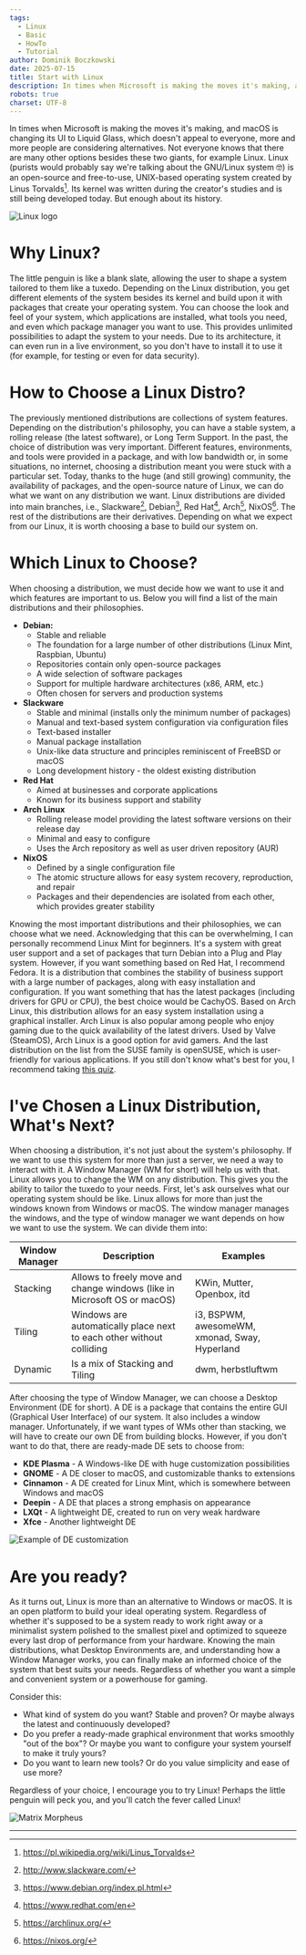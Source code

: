 ```yaml
---
tags:
  - Linux
  - Basic
  - HowTo
  - Tutorial
author: Dominik Boczkowski
date: 2025-07-15
title: Start with Linux
description: In times when Microsoft is making the moves it's making, and macOS is changing its UI to Liquid Glass, which doesn't appeal to everyone, more and more people are considering alternatives.
robots: true
charset: UTF-8
---
```

In times when Microsoft is making the moves it's making, and macOS is changing its UI to Liquid Glass, which doesn't appeal to everyone, more and more people are considering alternatives. Not everyone knows that there are many other options besides these two giants, for example Linux. Linux (purists would probably say we're talking about the GNU/Linux system 🤓) is an open-source and free-to-use, UNIX-based operating system created by Linus Torvalds[^1]. Its kernel was written during the creator's studies and is still being developed today. But enough about its history.

![Linux logo](https://upload.wikimedia.org/wikipedia/commons/a/ab/Linux_Logo_in_Linux_Libertine_Font.svg)

# Why Linux?

The little penguin is like a blank slate, allowing the user to shape a system tailored to them like a tuxedo. Depending on the Linux distribution, you get different elements of the system besides its kernel and build upon it with packages that create your operating system. You can choose the look and feel of your system, which applications are installed, what tools you need, and even which package manager you want to use. This provides unlimited possibilities to adapt the system to your needs. Due to its architecture, it can even run in a live environment, so you don't have to install it to use it (for example, for testing or even for data security).

# How to Choose a Linux Distro?

The previously mentioned distributions are collections of system features. Depending on the distribution's philosophy, you can have a stable system, a rolling release (the latest software), or Long Term Support. In the past, the choice of distribution was very important. Different features, environments, and tools were provided in a package, and with low bandwidth or, in some situations, no internet, choosing a distribution meant you were stuck with a particular set. Today, thanks to the huge (and still growing) community, the availability of packages, and the open-source nature of Linux, we can do what we want on any distribution we want. Linux distributions are divided into main branches, i.e., Slackware[^2], Debian[^3], Red Hat[^4], Arch[^5], NixOS[^6]. The rest of the distributions are their derivatives. Depending on what we expect from our Linux, it is worth choosing a base to build our system on.

# Which Linux to Choose?

When choosing a distribution, we must decide how we want to use it and which features are important to us. Below you will find a list of the main distributions and their philosophies.

- **Debian:**
    - Stable and reliable
    - The foundation for a large number of other distributions (Linux Mint, Raspbian, Ubuntu)
    - Repositories contain only open-source packages
    - A wide selection of software packages
    - Support for multiple hardware architectures (x86, ARM, etc.)
    - Often chosen for servers and production systems
- **Slackware**
    - Stable and minimal (installs only the minimum number of packages)
    - Manual and text-based system configuration via configuration files
    - Text-based installer
    - Manual package installation
    - Unix-like data structure and principles reminiscent of FreeBSD or macOS
    - Long development history - the oldest existing distribution
- **Red Hat**
    - Aimed at businesses and corporate applications
    - Known for its business support and stability
- **Arch Linux**
    - Rolling release model providing the latest software versions on their release day
    - Minimal and easy to configure
    - Uses the Arch repository as well as user driven repository (AUR)
- **NixOS**
    - Defined by a single configuration file
    - The atomic structure allows for easy system recovery, reproduction, and repair
    - Packages and their dependencies are isolated from each other, which provides greater stability

Knowing the most important distributions and their philosophies, we can choose what we need. Acknowledging that this can be overwhelming, I can personally recommend Linux Mint for beginners. It's a system with great user support and a set of packages that turn Debian into a Plug and Play system. However, if you want something based on Red Hat, I recommend Fedora. It is a distribution that combines the stability of business support with a large number of packages, along with easy installation and configuration. If you want something that has the latest packages (including drivers for GPU or CPU), the best choice would be CachyOS. Based on Arch Linux, this distribution allows for an easy system installation using a graphical installer. Arch Linux is also popular among people who enjoy gaming due to the quick availability of the latest drivers. Used by Valve (SteamOS), Arch Linux is a good option for avid gamers. And the last distribution on the list from the SUSE family is openSUSE, which is user-friendly for various applications. If you still don't know what's best for you, I recommend taking [this quiz](https://distrochooser.de).

# I've Chosen a Linux Distribution, What's Next?

When choosing a distribution, it's not just about the system's philosophy. If we want to use this system for more than just a server, we need a way to interact with it. A Window Manager (WM for short) will help us with that. Linux allows you to change the WM on any distribution. This gives you the ability to tailor the tuxedo to your needs. First, let's ask ourselves what our operating system should be like. Linux allows for more than just the windows known from Windows or macOS. The window manager manages the windows, and the type of window manager we want depends on how we want to use the system. We can divide them into:

| Window Manager | Description                                                              | Examples                                      |
| -------------- | ------------------------------------------------------------------------ | --------------------------------------------- |
| Stacking       | Allows to freely move and change windows (like in Microsoft OS or macOS) | KWin, Mutter, Openbox, itd                    |
| Tiling         | Windows are automatically place next to each other without colliding     | i3, BSPWM, awesomeWM, xmonad, Sway, Hyperland |
| Dynamic        | Is a mix of Stacking and Tiling                                          | dwm, herbstluftwm                             |


After choosing the type of Window Manager, we can choose a Desktop Environment (DE for short). A DE is a package that contains the entire GUI (Graphical User Interface) of our system. It also includes a window manager. Unfortunately, if we want types of WMs other than stacking, we will have to create our own DE from building blocks. However, if you don't want to do that, there are ready-made DE sets to choose from:

- **KDE Plasma** - A Windows-like DE with huge customization possibilities
- **GNOME** - A DE closer to macOS, and customizable thanks to extensions
- **Cinnamon** - A DE created for Linux Mint, which is somewhere between Windows and macOS
- **Deepin** - A DE that places a strong emphasis on appearance
- **LXQt** - A lightweight DE, created to run on very weak hardware
- **Xfce** - Another lightweight DE

![Example of DE customization](https://i.redd.it/c0ilzexndo881.png)

# Are you ready?

As it turns out, Linux is more than an alternative to Windows or macOS. It is an open platform to build your ideal operating system. Regardless of whether it's supposed to be a system ready to work right away or a minimalist system polished to the smallest pixel and optimized to squeeze every last drop of performance from your hardware. Knowing the main distributions, what Desktop Environments are, and understanding how a Window Manager works, you can finally make an informed choice of the system that best suits your needs. Regardless of whether you want a simple and convenient system or a powerhouse for gaming.

Consider this:

- What kind of system do you want? Stable and proven? Or maybe always the latest and continuously developed?
- Do you prefer a ready-made graphical environment that works smoothly "out of the box"? Or maybe you want to configure your system yourself to make it truly yours?
- Do you want to learn new tools? Or do you value simplicity and ease of use more?

Regardless of your choice, I encourage you to try Linux! Perhaps the little penguin will peck you, and you'll catch the fever called Linux!

![Matrix Morpheus](https://w.wallhaven.cc/full/l3/wallhaven-l336gp.png)

---
[^1]: https://pl.wikipedia.org/wiki/Linus_Torvalds
[^2]: http://www.slackware.com/
[^3]: https://www.debian.org/index.pl.html
[^4]: https://www.redhat.com/en
[^5]: https://archlinux.org/
[^6]: https://nixos.org/
